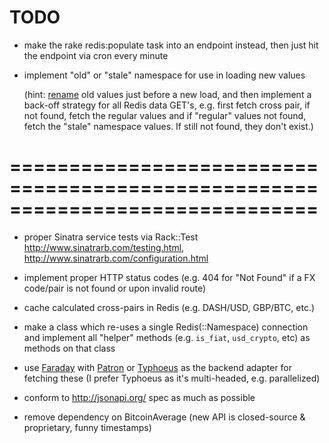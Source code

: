 # TODO

* make the rake redis:populate task into an endpoint instead, then just hit the
  endpoint via cron every minute

* implement "old" or "stale" namespace for use in loading new values

  (hint: [rename](http://redis.io/commands/rename) old values just before a new
  load, and then implement a back-off strategy for all Redis data GET's, e.g.
  first fetch cross pair, if not found, fetch the regular values and if
  "regular" values not found, fetch the "stale" namespace values. If still not
  found, they don't exist.)

# ==============================================================================

* proper Sinatra service tests via Rack::Test <http://www.sinatrarb.com/testing.html>, <http://www.sinatrarb.com/configuration.html>

* implement proper HTTP status codes (e.g. 404 for "Not Found" if a FX code/pair is not found or upon invalid route)

* cache calculated cross-pairs in Redis (e.g. DASH/USD, GBP/BTC, etc.)

* make a class which re-uses a single Redis(::Namespace) connection and implement all "helper" methods (e.g. `is_fiat`, `usd_crypto`, etc) as methods on that class

* use [Faraday](https://github.com/lostisland/faraday) with [Patron](https://github.com/toland/patron) or [Typhoeus](https://github.com/typhoeus/typhoeus) as the backend adapter for fetching these (I prefer Typhoeus as it's multi-headed, e.g. parallelized)

* conform to <http://jsonapi.org/> spec as much as possible

* remove dependency on BitcoinAverage (new API is closed-source & proprietary, funny timestamps)

